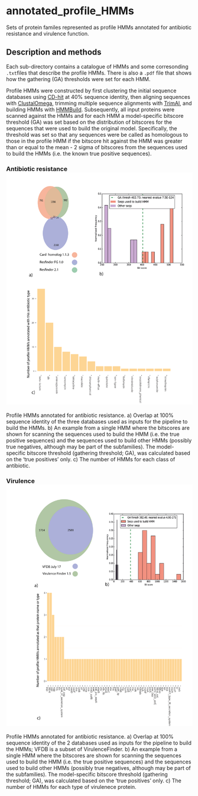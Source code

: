 # annotated_profile_HMMs
Sets of protein familes represented as profile HMMs annotated for antibiotic resistance and virulence function.

## Description and methods

Each sub-directory contains a catalogue of HMMs and some corresonding `.txt`files that describe the profile HMMs. There is also a `.pdf` file that shows how the gathering (GA) thresholds were set for each HMM.

Profile HMMs were constructed by first clustering the initial sequence databases using [CD-hit](http://weizhongli-lab.org/cd-hit/) at 40% sequence identity, then aligning sequences with [ClustalOmega](http://www.clustal.org/omega/), trimming multiple sequence alignments with [TrimAl](http://trimal.cgenomics.org/), and building HMMs with [HMMBuild](http://hmmer.org/). Subsequently, all input proteins were scanned against the HMMs and for each HMM a model-specific bitscore threshold (GA) was set based on the distribution of bitscores for the sequences that were used to build the original model. Specifically, the threshold was set so that any sequences were be called as homologous to those in the profile HMM if the bitscore hit against the HMM was greater than or equal to the mean - 2 sigma of bitscores from the sequences used to build the HMMs (i.e. the known true positive sequences).

### Antibiotic resistance ![figure 1](https://github.com/chris-rands/annotated_profile_HMMs/blob/master/figures/ar_profile_hmm_figs.png)
Profile HMMs annotated for antibiotic resistance. a) Overlap at 100% sequence identity of the three databases used as inputs for the pipeline to build the HMMs. b) An example from a single HMM where the bitscores are shown for scanning the sequences used to build the HMM (i.e. the true positive sequences) and the sequences used to build other HMMs (possibly true negatives, although may be part of the subfamilies). The model-specific bitscore threshold (gathering threshold; GA), was calculated based on the ‘true positives’ only. c) The number of HMMs for each class of antibiotic.

### Virulence ![figure 2](https://github.com/chris-rands/annotated_profile_HMMs/blob/master/figures/virluence_profile_hmms_figs.png)
Profile HMMs annotated for antibiotic resistance. a) Overlap at 100% sequence identity of the 2 databases used as inputs for the pipeline to build the HMMs; VFDB is a subset of VirulenceFinder. b) An example from a single HMM where the bitscores are shown for scanning the sequences used to build the HMM (i.e. the true positive sequences) and the sequences used to build other HMMs (possibly true negatives, although may be part of the subfamilies). The model-specific bitscore threshold (gathering threshold; GA), was calculated based on the ‘true positives’ only. c) The number of HMMs for each type of virulenece protein.

